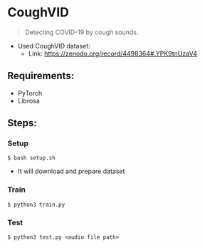 # CoughVID

> Detecting COVID-19 by cough sounds.

- Used CoughVID dataset:
    - Link: https://zenodo.org/record/4498364#.YPK9tnUzaV4

## Requirements:
- PyTorch
- Librosa

## Steps:
### Setup
`$ bash setup.sh`
- It will download and prepare dataset
### Train
`$ python3 train.py`
### Test
`$ python3 test.py <audio file path>`